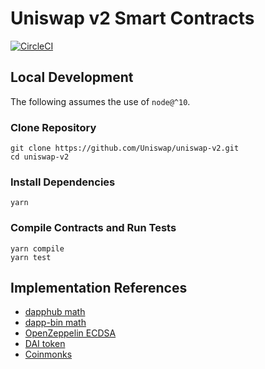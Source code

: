 # Uniswap v2 Smart Contracts
[![CircleCI](https://circleci.com/gh/Uniswap/uniswap-v2.svg?style=svg)](https://circleci.com/gh/Uniswap/uniswap-v2)

## Local Development

The following assumes the use of `node@^10`.

### Clone Repository
```
git clone https://github.com/Uniswap/uniswap-v2.git
cd uniswap-v2
```

### Install Dependencies
```
yarn
```

### Compile Contracts and Run Tests
```
yarn compile
yarn test
```


## Implementation References

- [dapphub math](https://github.com/dapphub/ds-math/blob/de4576712dcf2c5152d16a04e677002d51d46e60/src/math.sol)
- [dapp-bin math](https://github.com/ethereum/dapp-bin/pull/50)
- [OpenZeppelin ECDSA](https://github.com/OpenZeppelin/openzeppelin-contracts/blob/81b1e4810761b088922dbd19a0642873ea581176/contracts/cryptography/ECDSA.sol)
- [DAI token](https://github.com/makerdao/dss/blob/17be7db1c663d8069308c6b78fa5c5f9d71134a3/src/dai.sol)
- [Coinmonks](https://medium.com/coinmonks/missing-return-value-bug-at-least-130-tokens-affected-d67bf08521ca)
